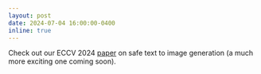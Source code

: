 ```yaml
---
layout: post
date: 2024-07-04 16:00:00-0400
inline: true
---
```


Check out our ECCV 2024 [paper](https://arxiv.org/abs/2404.08031) on safe text to image generation (a much more exciting one coming soon).
